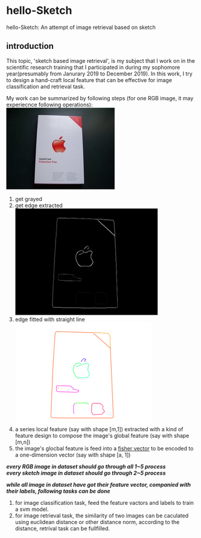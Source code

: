 # hello-Sketch
hello-Sketch: An attempt of image retrieval based on sketch</br>

## introduction
This topic, 'sketch based image retrieval', is my subject that I work on in the scientific research training that I participated in during my sophomore year(presumably from Janurary 2019 to December 2019). In this work, I try to design a  hand-craft local feature that can be effective for image classification and retrieval task.</br>

My work can be summarized by following steps (for one RGB image, it may experiecnce following operations):</br>
![image](https://github.com/Arthurfangm/hello-Sketch/blob/master/images/orig_RGB.jpg)
1. get grayed</br>
2. get edge extracted</br>
![image](https://github.com/Arthurfangm/hello-Sketch/blob/master/images/greyed_edge_detected_RGB.tif)
3. edge fitted with straight line</br>
![image](https://github.com/Arthurfangm/hello-Sketch/blob/master/images/line_fitted_RGB.tif)
4. a series local feature (say with shape [m,1]) extracted with a kind of feature design to compose the image's global feature (say with shape [m,n])</br>
5. the image's glocbal feature is feed into a [fisher vector](https://www.vlfeat.org/overview/encodings.html) to be encoded to a one-dimension vector (say with shape [a, 1])</br>

***every RGB image in dataset should go through all 1~5 process***</br>
***every sketch image in dataset should go through 2~5 process***</br>

***while all image in dataset have got their feature vector, companied with their labels, following tasks can be done***</br>
1. for image classification task, feed the feature vactors and labels to train a svm model.
2. for image retrieval task, the similarity of two images can be caculated using euclidean distance or other distance norm, according to the distance, retrival task can be fullfilled.
